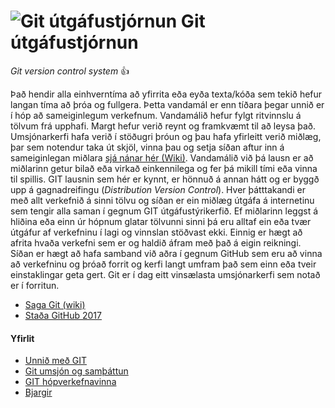# ![Git útgáfustjórnun](https://github.com/vefhonnun/Git/blob/master/img/git.png) Git útgáfustjórnun 

_Git version control system_ :+1:

Það hendir alla einhverntíma að yfirrita eða eyða texta/kóða sem tekið hefur langan tíma að þróa og fullgera. Þetta vandamál er enn tíðara þegar unnið er í hóp að sameiginlegum verkefnum. Vandamálið hefur fylgt ritvinnslu á tölvum frá upphafi. Margt hefur verið reynt og framkvæmt til að leysa það. Umsjónarkerfi hafa verið í stöðugri þróun og þau hafa yfirleitt verið miðlæg, þar sem notendur taka út skjöl, vinna þau og setja síðan aftur inn á sameiginlegan miðlara [sjá nánar hér (Wiki)](https://en.wikipedia.org/wiki/Data_synchronization). Vandamálið við þá lausn er að miðlarinn getur bilað eða virkað einkennilega og fer þá mikill tími eða vinna til spillis. GIT lausnin sem hér er kynnt, er hönnuð á annan hátt og er byggð upp á gagnadreifingu (*Distribution Version Control*). Hver þátttakandi er með allt verkefnið á sinni tölvu og síðan er ein miðlæg útgáfa á internetinu sem tengir alla saman í gegnum GIT útgáfustýrikerfið. Ef miðlarinn leggst á hliðina eða einn úr hópnum glatar tölvunni sinni þá eru alltaf ein eða tvær útgáfur af verkefninu í lagi og vinnslan stöðvast ekki. Einnig er hægt að afrita hvaða verkefni sem er og haldið áfram með það á eigin reikningi. Síðan er hægt að hafa samband við aðra í gegnum GitHub sem eru að vinna að verkefninu og þróað forrit og kerfi langt umfram það sem einn eða tveir einstaklingar geta gert.  Git er í dag eitt vinsælasta umsjónarkerfi sem notað er í forritun. 

* [Saga Git (wiki)](https://en.wikipedia.org/wiki/Git)
* [Staða GitHub 2017](https://octoverse.github.com/)
#### Yfirlit
* [Unnið með GIT](Git.md)
* [Git umsjón og samþáttun](Umsjón.md)
* [GIT hópverkefnavinna](Hópverkefnavinna.md)
* [Bjargir](Bjargir.md)